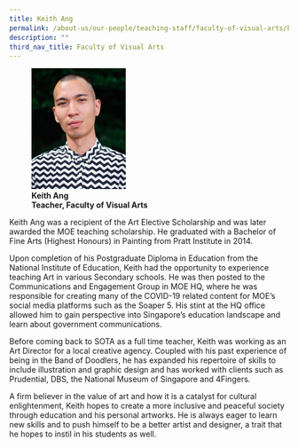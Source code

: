 ```yaml
---
title: Keith Ang
permalink: /about-us/our-people/teaching-staff/faculty-of-visual-arts/keith-ang/
description: ""
third_nav_title: Faculty of Visual Arts
---
```

<figure>
<img style="width:40%" src="/images/keith-ang.jpg">
<figcaption> <strong>Keith Ang<br>
Teacher, Faculty of Visual Arts</strong>
</figcaption>
</figure>

Keith Ang was a recipient of the Art Elective Scholarship and was later awarded the MOE teaching scholarship. He graduated with a Bachelor of Fine Arts (Highest Honours) in Painting from Pratt Institute in 2014.  
  
Upon completion of his Postgraduate Diploma in Education from the National Institute of Education, Keith had the opportunity to experience teaching Art in various Secondary schools. He was then posted to the Communications and Engagement Group in MOE HQ, where he was responsible for creating many of the COVID-19 related content for MOE’s social media platforms such as the Soaper 5. His stint at the HQ office allowed him to gain perspective into Singapore’s education landscape and learn about government communications.  
  
Before coming back to SOTA as a full time teacher, Keith was working as an Art Director for a local creative agency. Coupled with his past experience of being in the Band of Doodlers, he has expanded his repertoire of skills to include illustration and graphic design and has worked with clients such as Prudential, DBS, the National Museum of Singapore and 4Fingers.  
  
A firm believer in the value of art and how it is a catalyst for cultural enlightenment, Keith hopes to create a more inclusive and peaceful society through education and his personal artworks. He is always eager to learn new skills and to push himself to be a better artist and designer, a trait that he hopes to instil in his students as well.